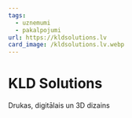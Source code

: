 ```yaml
---
tags:
  - uznemumi
  - pakalpojumi
url: https://kldsolutions.lv
card_image: /kldsolutions.lv.webp
---
```


# KLD Solutions

Drukas, digitālais un 3D dizains
